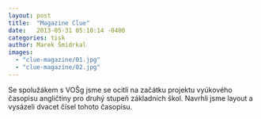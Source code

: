 ```yaml
---
layout: post
title:  "Magazine Clue"
date:   2013-05-31 05:10:14 -0400
categories: tisk
author: Marek Šmidrkal
images:
  - "clue-magazine/01.jpg"
  - "clue-magazine/02.jpg"
---
```

<p>Se spolužákem s VOŠg jsme se ocitli na začátku projektu vyúkového časopisu angličtiny pro druhý stupeň základních škol. Navrhli jsme layout a vysázeli dvacet čísel tohoto časopisu.</p>
